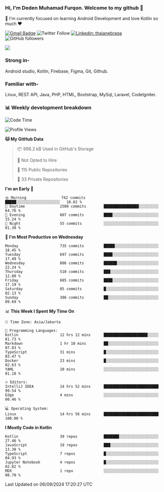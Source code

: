 ### Hi, I'm Deden Muhamad Furqon. Welcome to my github 👋

<!--
**furqoncreative/furqoncreative** is a ✨ _special_ ✨ repository because its `README.md` (this file) appears on your GitHub profile.

Here are some ideas to get you started:

- 🔭 I’m currently working on ...
- 👯 I’m looking to collaborate on ...
- 🤔 I’m looking for help with ...
- 💬 Ask me about ...
- 📫 How to reach me: ...
- 😄 Pronouns: ...
- ⚡ Fun fact: ...
-->

  🌱 I'm currently focused on learning Android Development and love Kotlin so much ❤ 

[![Gmail Badge](https://img.shields.io/badge/-furqoncreative24@gmail.com-c14438?style=flat-square&logo=Gmail&logoColor=white&link=mailto:furqoncreative24@gmail.com)](mailto:furqoncreative24@gmail.com)
![Twitter Follow](https://img.shields.io/twitter/follow/furqoncreative?label=Follow)
[![Linkedin: thaianebraga](https://img.shields.io/badge/-Deden_Muhamad_Furqon-blue?style=flat-square&logo=Linkedin&logoColor=white&link=https://www.linkedin.com/in/anmol-p-singh/)](https://www.linkedin.com/in/furqoncreative/)
![GitHub followers](https://img.shields.io/github/followers/furqoncreative?label=Follow&style=social)

<img src="https://github-readme-stats.sera5-dev.vercel.app/api?username=furqoncreative&hide=stars&show_icons=true&count_private=true&include_all_commits=true&title_color=#008080&icon_color=#008080&hide_border=true" width="">

### Strong in-

Android studio, Kotlin, Firebase, Figma, Git, Github.

### Familiar with-
Linux, REST API, Java, PHP, HTML, Bootstrap, MySql, Laravel, CodeIgniter.

### 📊 Weekly development breakdown

<!--START_SECTION:waka-->
![Code Time](http://img.shields.io/badge/Code%20Time-2%2C638%20hrs%2051%20mins-blue)

![Profile Views](http://img.shields.io/badge/Profile%20Views-0-blue)

**🐱 My GitHub Data** 

> 📦 998.2 kB Used in GitHub's Storage 
 > 
> 🚫 Not Opted to Hire
 > 
> 📜 115 Public Repositories 
 > 
> 🔑 33 Private Repositories 
 > 
**I'm an Early 🐤** 

```text
🌞 Morning                742 commits         █████░░░░░░░░░░░░░░░░░░░░   18.62 % 
🌆 Daytime                2580 commits        ████████████████░░░░░░░░░   64.76 % 
🌃 Evening                607 commits         ████░░░░░░░░░░░░░░░░░░░░░   15.24 % 
🌙 Night                  55 commits          ░░░░░░░░░░░░░░░░░░░░░░░░░   01.38 % 
```
📅 **I'm Most Productive on Wednesday** 

```text
Monday                   735 commits         █████░░░░░░░░░░░░░░░░░░░░   18.45 % 
Tuesday                  697 commits         ████░░░░░░░░░░░░░░░░░░░░░   17.49 % 
Wednesday                886 commits         ██████░░░░░░░░░░░░░░░░░░░   22.24 % 
Thursday                 510 commits         ███░░░░░░░░░░░░░░░░░░░░░░   12.80 % 
Friday                   685 commits         ████░░░░░░░░░░░░░░░░░░░░░   17.19 % 
Saturday                 85 commits          █░░░░░░░░░░░░░░░░░░░░░░░░   02.13 % 
Sunday                   386 commits         ██░░░░░░░░░░░░░░░░░░░░░░░   09.69 % 
```


📊 **This Week I Spent My Time On** 

```text
🕑︎ Time Zone: Asia/Jakarta

💬 Programming Languages: 
Kotlin                   12 hrs 12 mins      ████████████████████░░░░░   81.73 % 
Markdown                 1 hr 10 mins        ██░░░░░░░░░░░░░░░░░░░░░░░   07.83 % 
TypeScript               31 mins             █░░░░░░░░░░░░░░░░░░░░░░░░   03.47 % 
Docker                   23 mins             █░░░░░░░░░░░░░░░░░░░░░░░░   02.63 % 
YAML                     10 mins             ░░░░░░░░░░░░░░░░░░░░░░░░░   01.18 % 

🔥 Editors: 
IntelliJ IDEA            14 hrs 52 mins      █████████████████████████   99.54 % 
Edge                     4 mins              ░░░░░░░░░░░░░░░░░░░░░░░░░   00.46 % 

💻 Operating System: 
Linux                    14 hrs 56 mins      █████████████████████████   100.00 % 
```

**I Mostly Code in Kotlin** 

```text
Kotlin                   39 repos            ███████░░░░░░░░░░░░░░░░░░   27.46 % 
JavaScript               19 repos            ███░░░░░░░░░░░░░░░░░░░░░░   13.38 % 
TypeScript               7 repos             █░░░░░░░░░░░░░░░░░░░░░░░░   04.93 % 
Jupyter Notebook         4 repos             █░░░░░░░░░░░░░░░░░░░░░░░░   02.82 % 
MDX                      1 repo              ░░░░░░░░░░░░░░░░░░░░░░░░░   00.70 % 
```




 Last Updated on 06/09/2024 17:20:27 UTC
<!--END_SECTION:waka-->
